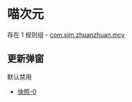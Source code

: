 # 喵次元

存在 1 规则组 - [com.sjm.zhuanzhuan.mcy](/src/apps/com.sjm.zhuanzhuan.mcy.ts)

## 更新弹窗

默认禁用

- [快照-0](https://i.gkd.li/import/13392514)
